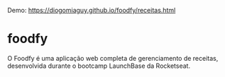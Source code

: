 Demo: https://diogomiaguy.github.io/foodfy/receitas.html
# foodfy
 O Foodfy é uma aplicação web completa de gerenciamento de receitas, desenvolvida durante o bootcamp LaunchBase da Rocketseat.
